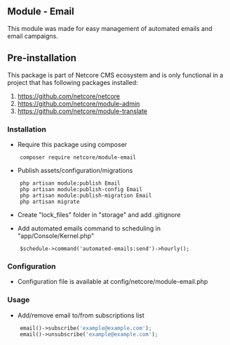 ## Module - Email
This module was made for easy management of automated emails and email campaigns.

## Pre-installation

This package is part of Netcore CMS ecosystem and is only functional in a project that has following packages
installed:

1. https://github.com/netcore/netcore
2. https://github.com/netcore/module-admin
3. https://github.com/netcore/module-translate

### Installation

 - Require this package using composer
```
    composer require netcore/module-email
```

 - Publish assets/configuration/migrations
```
    php artisan module:publish Email
    php artisan module:publish-config Email
    php artisan module:publish-migration Email
    php artisan migrate
```

 - Create "lock_files" folder in "storage" and add .gitignore

 - Add automated emails command to scheduling in "app/Console/Kernel.php"
```
    $schedule->command('automated-emails:send')->hourly();
```
 
### Configuration

 - Configuration file is available at config/netcore/module-email.php

### Usage

- Add/remove email to/from subscriptions list
```php
    email()->subscribe('example@example.com');
    email()->unsubscribe('example@example.com');
```
